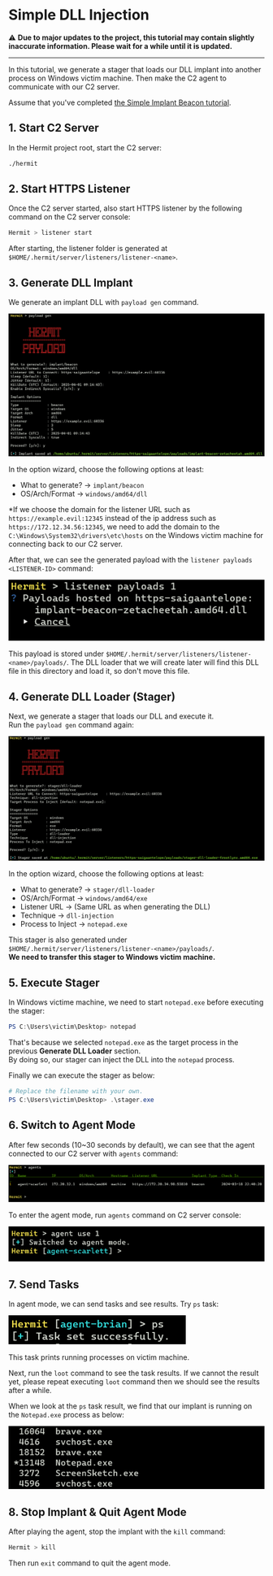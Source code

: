 # Simple DLL Injection

⚠️ **Due to major updates to the project, this tutorial may contain slightly inaccurate information. Please wait for a while until it is updated.**

---

In this tutorial, we generate a stager that loads our DLL implant into another process on Windows victim machine. Then make the C2 agent to communicate with our C2 server.   

Assume that you've completed [the Simple Implant Beacon tutorial](./simple-implant-beacon.md).  

## 1. Start C2 Server

In the Hermit project root, start the C2 server:

```sh
./hermit
```

## 2. Start HTTPS Listener

Once the C2 server started, also start HTTPS listener by the following command on the C2 server console:

```sh
Hermit > listener start
```

After starting, the listener folder is generated at `$HOME/.hermit/server/listeners/listener-<name>`.

## 3. Generate DLL Implant

We generate an implant DLL with `payload gen` command.

![payload gen](../assets/images/terminal/payload_gen_implant_beacon_win_amd64_dll.png)

In the option wizard, choose the following options at least:

- What to generate? -> `implant/beacon`
- OS/Arch/Format    -> `windows/amd64/dll`

*If we choose the domain for the listener URL such as `https://example.evil:12345` instead of the ip address such as `https://172.12.34.56:12345`, we need to add the domain to the `C:\Windows\System32\drivers\etc\hosts` on the Windows victim machine for connecting back to our C2 server.

After that, we can see the generated payload with the `listener payloads <LISTENER-ID>` command:

![listener payloads](../assets/images/terminal/listener_payloads.png)

This payload is stored under `$HOME/.hermit/server/listeners/listener-<name>/payloads/`. The DLL loader that we will create later will find this DLL file in this directory and load it, so don't move this file.

## 4. Generate DLL Loader (Stager)

Next, we generate a stager that loads our DLL and execute it.  
Run the `payload gen` command again:

![payload gen](../assets/images/terminal/payload_gen_stager_dll_loader_win_amd64_exe.png)

In the option wizard, choose the following options at least:

- What to generate? -> `stager/dll-loader`
- OS/Arch/Format    -> `windows/amd64/exe`
- Listener URL      -> (Same URL as when generating the DLL)
- Technique         -> `dll-injection`
- Process to Inject -> `notepad.exe`

This stager is also generated under `$HOME/.hermit/server/listeners/listener-<name>/payloads/`.  
**We need to transfer this stager to Windows victim machine.**

## 5. Execute Stager

In Windows victime machine, we need to start `notepad.exe` before executing the stager:

```powershell
PS C:\Users\victim\Desktop> notepad
```

That's because we selected `notepad.exe` as the target process in the previous **Generate DLL Loader** section.  
By doing so, our stager can inject the DLL into the `notepad` process.

Finally we can execute the stager as below:

```powershell
# Replace the filename with your own.
PS C:\Users\victim\Desktop> .\stager.exe
```

## 6. Switch to Agent Mode

After few seconds (10~30 seconds by default), we can see that the agent connected to our C2 server with `agents` command:

![agents](../assets/images/terminal/agent_list.png)

To enter the agent mode, run `agents` command on C2 server console:

![agent use](../assets/images/terminal/agent_use.png)

## 7. Send Tasks

In agent mode, we can send tasks and see results. Try `ps` task:

![task send ps](../assets/images/terminal/task_send_ps.png)

This task prints running processes on victim machine.  

Next, run the `loot` command to see the task results. If we cannot the result yet, please repeat executing `loot` command then we should see the results after a while.

When we look at the `ps` task result, we find that our implant is running on the `Notepad.exe` process as below:

![loot ps](../assets/images/terminal/loot_ps.png)

## 8. Stop Implant & Quit Agent Mode

After playing the agent, stop the implant with the `kill` command:

```sh
Hermit > kill
```

Then run `exit` command to quit the agent mode.

